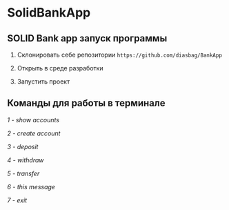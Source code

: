 # SolidBankApp
 ## SOLID Bank app запуск программы
 1. Склонировать себе репозитории `https://github.com/diasbag/BankApp`
 
 2. Открыть в среде разработки 

 3. Запустить проект
 
 ## Команды для работы в терминале 
 _1 - show accounts_
  
 _2 - create account_
 
 _3 - deposit_
                
 _4 - withdraw_
                
 _5 - transfer_
 
 _6 - this message_
 
 _7 - exit_
